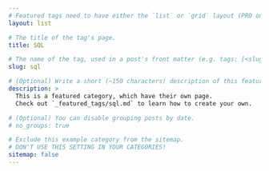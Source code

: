 ```yaml
---
# Featured tags need to have either the `list` or `grid` layout (PRO only).
layout: list

# The title of the tag's page.
title: SQL

# The name of the tag, used in a post's front matter (e.g. tags: [<slug>]).
slug: sql

# (Optional) Write a short (~150 characters) description of this featured tag.
description: >
  This is a featured category, which have their own page.
  Check out `_featured_tags/sql.md` to learn how to create your own.

# (Optional) You can disable grouping posts by date.
# no_groups: true

# Exclude this example category from the sitemap.
# DON'T USE THIS SETTING IN YOUR CATEGORIES!
sitemap: false
---
```

